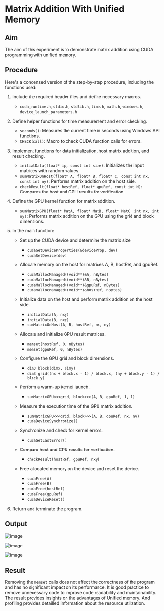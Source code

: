 # Matrix Addition With Unified Memory

## Aim
The aim of this experiment is to demonstrate matrix addition using CUDA programming with unified memory.

## Procedure
Here's a condensed version of the step-by-step procedure, including the functions used:

1. Include the required header files and define necessary macros.
   - `cuda_runtime.h`, `stdio.h`, `stdlib.h`, `time.h`, `math.h`, `windows.h`, `device_launch_parameters.h`

2. Define helper functions for time measurement and error checking.
   - `seconds()`: Measures the current time in seconds using Windows API functions.
   - `CHECK(call)`: Macro to check CUDA function calls for errors.

3. Implement functions for data initialization, host matrix addition, and result checking.
   - `initialData(float* ip, const int size)`: Initializes the input matrices with random values.
   - `sumMatrixOnHost(float* A, float* B, float* C, const int nx, const int ny)`: Performs matrix addition on the host side.
   - `checkResult(float* hostRef, float* gpuRef, const int N)`: Compares the host and GPU results for verification.

4. Define the GPU kernel function for matrix addition.
   - `sumMatrixGPU(float* MatA, float* MatB, float* MatC, int nx, int ny)`: Performs matrix addition on the GPU using the grid and block dimensions.

5. In the main function:
   - Set up the CUDA device and determine the matrix size.
     - `cudaGetDeviceProperties(&deviceProp, dev)`
     - `cudaSetDevice(dev)`

   - Allocate memory on the host for matrices A, B, hostRef, and gpuRef.
     - `cudaMallocManaged((void**)&A, nBytes)`
     - `cudaMallocManaged((void**)&B, nBytes)`
     - `cudaMallocManaged((void**)&gpuRef, nBytes)`
     - `cudaMallocManaged((void**)&hostRef, nBytes)`

   - Initialize data on the host and perform matrix addition on the host side.
     - `initialData(A, nxy)`
     - `initialData(B, nxy)`
     - `sumMatrixOnHost(A, B, hostRef, nx, ny)`

   - Allocate and initialize GPU result matrices.
     - `memset(hostRef, 0, nBytes)`
     - `memset(gpuRef, 0, nBytes)`

   - Configure the GPU grid and block dimensions.
     - `dim3 block(dimx, dimy)`
     - `dim3 grid((nx + block.x - 1) / block.x, (ny + block.y - 1) / block.y)`

   - Perform a warm-up kernel launch.
     - `sumMatrixGPU<<<grid, block>>>(A, B, gpuRef, 1, 1)`

   - Measure the execution time of the GPU matrix addition.
     - `sumMatrixGPU<<<grid, block>>>(A, B, gpuRef, nx, ny)`
     - `cudaDeviceSynchronize()`

   - Synchronize and check for kernel errors.
     - `cudaGetLastError()`

   - Compare host and GPU results for verification.
     - `checkResult(hostRef, gpuRef, nxy)`

   - Free allocated memory on the device and reset the device.
     - `cudaFree(A)`
     - `cudaFree(B)`
     - `cudaFree(hostRef)`
     - `cudaFree(gpuRef)`
     - `cudaDeviceReset()`

6. Return and terminate the program.

## Output

![image](https://github.com/Marinto-Richee/Parallel-Computing-Architecture/assets/65499285/07a8472f-09d2-4601-a9c3-baefbec34321)

![image](https://github.com/Marinto-Richee/Parallel-Computing-Architecture/assets/65499285/f125fd3b-d021-41c3-96e6-007b1b78ea9f)

![image](https://github.com/Marinto-Richee/Parallel-Computing-Architecture/assets/65499285/eb8a8c46-1e57-4b60-be1f-85b0aa6f39c9)

## Result
Removing the `memset` calls does not affect the correctness of the program and has no significant impact on its performance. It is good practice to remove unnecessary code to improve code readability and maintainability.
<br>
The result provides insights on the advantages of Unified memory. And profiling provides detailled information about the resource utilization.

